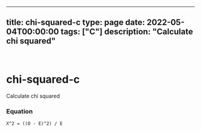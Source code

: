 
---
title: chi-squared-c
type: page
date: 2022-05-04T00:00:00
tags: ["C"]
description: "Calculate chi squared"
---


<br>

# chi-squared-c
Calculate chi squared

### Equation
```
Χ^2 = ((O - E)^2) / E
```
